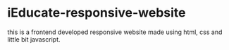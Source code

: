 # iEducate-responsive-website
this is a frontend developed responsive website made using html, css and little bit javascript.

